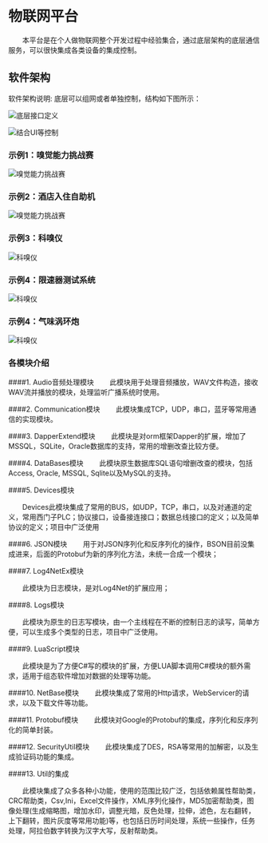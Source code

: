 # 物联网平台


&emsp;&emsp;本平台是在个人做物联网整个开发过程中经验集合，通过底层架构的底层通信服务，可以很快集成各类设备的集成控制。

## 软件架构
软件架构说明: 底层可以组网或者单独控制，结构如下图所示：

![底层接口定义](./1UIPictures/架构设计.png)

![结合UI等控制](./1UIPictures/架构设计1.png)

### 示例1：嗅觉能力挑战赛

![嗅觉能力挑战赛](./1UIPictures/OlfactoryGames.jpg)

### 示例2：酒店入住自助机

![嗅觉能力挑战赛](./1UIPictures/HotelSelfService.jpg)

### 示例3：科嗅仪

![科嗅仪](./1UIPictures/OlfactoryMeter.jpg)

### 示例4：限速器测试系统

![科嗅仪](./1UIPictures/SpeedGovernor.png)

### 示例4：气味涡环炮

![科嗅仪](./1UIPictures/RingShotV2.png)

### 各模块介绍

####1.  Audio音频处理模块
&emsp;&emsp;此模块用于处理音频播放，WAV文件构造，接收WAV流并播放的模块，处理监听广播系统时使用。

####2.  Communication模块
&emsp;&emsp;此模块集成TCP，UDP，串口，蓝牙等常用通信的实现模块。

####3.  DapperExtend模块
&emsp;&emsp;此模块是对orm框架Dapper的扩展，增加了MSSQL，SQLite，Oracle数据库的支持，常用的增删改查比较方便。

####4.  DataBases模块
&emsp;&emsp;此模块原生数据库SQL语句增删改查的模块，包括Access, Oracle, MSSQL, Sqlite以及MySQL的支持。

####5. Devices模块

&emsp;&emsp;Devices此模块集成了常用的BUS，如UDP，TCP，串口，以及对通道的定义，常用西门子PLC；协议接口，设备接连接口；数据总线接口的定义；以及简单协议的定义；项目中广泛使用

####6. JSON模块
&emsp;&emsp;用于对JSON序列化和反序列化的操作，BSON目前没集成进来，后面的Protobuf为新的序列化方法，未统一合成一个模块；

####7. Log4NetEx模块

&emsp;&emsp;此模块为日志模块，是对Log4Net的扩展应用；

####8. Logs模块

&emsp;&emsp;此模块为原生的日志写模块，由一个主线程在不断的控制日志的读写，简单方便，可以生成多个类型的日志，项目中广泛使用。

####9. LuaScript模块

&emsp;&emsp;此模块是为了方便C#写的模块的扩展，方便LUA脚本调用C#模块的额外需求，适用于组态软件增加对数据的处理等功能。

####10. NetBase模块
&emsp;&emsp;此模块集成了常用的Http请求，WebServicer的请求，以及下载文件等功能。

####11. Protobuf模块
&emsp;&emsp;此模块对Google的Protobuf的集成，序列化和反序列化的简单封装。

####12. SecurityUtil模块
&emsp;&emsp;此模块集成了DES，RSA等常用的加解密，以及生成验证码功能的集成。

####13. Util的集成

&emsp;&emsp;此模块集成了众多各种小功能，使用的范围比较广泛，包括依赖属性帮助类，CRC帮助类，Csv,Ini，Excel文件操作，XML序列化操作，MD5加密帮助类，图像处理(生成缩略图，增加水印，调整光暗，反色处理，拉伸，滤色，左右翻转，上下翻转，图片灰度等常用功能)等，也包括日历时间处理，系统一些操作，任务处理，阿拉伯数字转换为汉字大写，反射帮助类。














